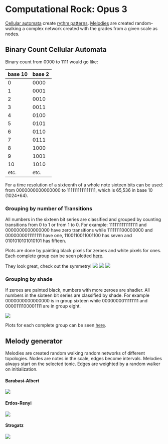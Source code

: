 # Computational Rock: Opus 3

[Cellular automata](automata.py) create [rythm patterns](groove.py).
[Melodies](melody.py) are created random-walking a complex network
created with the grades from a given scale as nodes.

## Binary Count Cellular Automata

Binary count from 0000 to 1111 would go like:

| base 10 | base 2 |
-------|-------|
| 0 | 0000 |
| 1 | 0001 |
| 2 | 0010 |
| 3 | 0011 |
| 4 | 0100 |
| 5 | 0101 |
| 6 | 0110 |
| 7 | 0111 |
| 8 | 1000 |
| 9 | 1001 |
|10 | 1010 |
| etc. | etc. |

For a time resolution of a sixteenth of a whole note sixteen bits can
be used: from 0000000000000000 to 1111111111111111, which is 65,536 in
base 10 (1024*64).



### Grouping by number of Transitions

All numbers in the sixteen bit series are classified and grouped by
counting transitions from 0 to 1 or from 1 to 0. For example:
1111111111111111 and 0000000000000000 have zero transitions while
1111111100000000 and 0000000011111111 have one, 1100110011001100 has
seven and 0101010101010101 has fifteen.

Plots are done by painting black pixels for zeroes and white pixels
for ones. Each complete group can be seen plotted
[here](plots/transition_automata/).

They look great, check out the symmetry!
<img src="plots/transition_automata/transitions_2_1.png">
<img src="plots/transition_automata/transitions_condor.png">
<img src="plots/transition_automata/transitions_ciudad.png">


### Grouping by shade

If zeroes are painted black, numbers with more zeroes are shadier. All
numbers in the sixteen bit series are classified by shade. For example
0000000000000000 is in group sixteen while 0000000011111111 and
0000111100001111 are in group eight.

<img src="plots/shade/aligned_scaled.png">

Plots for each complete group can be seen [here](plots/shade/).





## Melody generator

Melodies are created random walking random networks of different
topologies. Nodes are notes in the scale, edges become intervals.
Melodies always start on the selected tonic. Edges are weighted by a
random walker on initialization.

#### Barabasi-Albert
<img src="plots/intervals_barabasi_albert_graph.png">

#### Erdos-Renyi
<img src="plots/intervals_erdos_renyi_graph.png">

#### Strogatz
<img src="plots/intervals_strogatz_graph.png">
